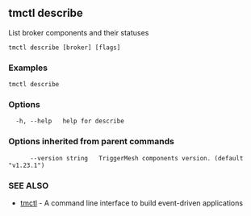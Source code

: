 ## tmctl describe

List broker components and their statuses

```
tmctl describe [broker] [flags]
```

### Examples

```
tmctl describe
```

### Options

```
  -h, --help   help for describe
```

### Options inherited from parent commands

```
      --version string   TriggerMesh components version. (default "v1.23.1")
```

### SEE ALSO

* [tmctl](tmctl.md)	 - A command line interface to build event-driven applications

